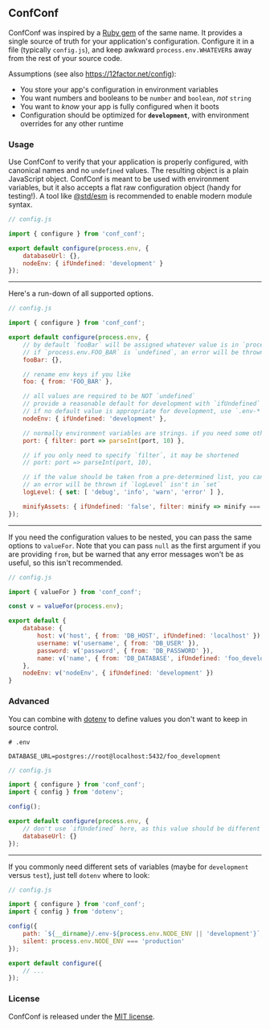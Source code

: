 ## ConfConf

ConfConf was inspired by a [Ruby gem](https://rubygems.org/gems/conf_conf) of the same name. It provides a single source of truth for your application's configuration. Configure it in a file (typically `config.js`), and keep awkward `process.env.WHATEVER`s away from the rest of your source code.

Assumptions (see also https://12factor.net/config):

* You store your app's configuration in environment variables
* You want numbers and booleans to be `number` and `boolean`, *not* `string`
* You want to *know* your app is fully configured when it boots
* Configuration should be optimized for **`development`**, with environment overrides for any other runtime


### Usage

Use ConfConf to verify that your application is properly configured, with canonical names and no `undefined` values. The resulting object is a plain JavaScript object. ConfConf is meant to be used with environment variables, but it also accepts a flat raw configuration object (handy for testing!). A tool like [@std/esm](https://www.npmjs.com/package/@std/esm) is recommended to enable modern module syntax.

```javascript
// config.js

import { configure } from 'conf_conf';

export default configure(process.env, {
	databaseUrl: {},
	nodeEnv: { ifUndefined: 'development' }
});
```

---

Here's a run-down of all supported options.

```javascript
// config.js

import { configure } from 'conf_conf';

export default configure(process.env, {
	// by default `fooBar` will be assigned whatever value is in `process.env.FOO_BAR`
	// if `process.env.FOO_BAR` is `undefined`, an error will be thrown
	fooBar: {},

	// rename env keys if you like
	foo: { from: 'FOO_BAR' },

	// all values are required to be NOT `undefined`
	// provide a reasonable default for development with `ifUndefined`
	// if no default value is appropriate for development, use `.env-*` files (see Advanced)
	nodeEnv: { ifUndefined: 'development' },

	// normally environment variables are strings. if you need some other type, use `filter`
	port: { filter: port => parseInt(port, 10) },

	// if you only need to specify `filter`, it may be shortened
	// port: port => parseInt(port, 10),

	// if the value should be taken from a pre-determined list, you can do that too
	// an error will be thrown if `logLevel` isn't in `set`
	logLevel: { set: [ 'debug', 'info', 'warn', 'error' ] },

	minifyAssets: { ifUndefined: 'false', filter: minify => minify === 'true' }
});
```

---

If you need the configuration values to be nested, you can pass the same options to `valueFor`. Note that you can pass `null` as the first argument if you are providing `from`, but be warned that any error messages won't be as useful, so this isn't recommended.

```javascript
// config.js

import { valueFor } from 'conf_conf';

const v = valueFor(process.env);

export default {
	database: {
		host: v('host', { from: 'DB_HOST', ifUndefined: 'localhost' }),
		username: v('username', { from: 'DB_USER' }),
		password: v('password', { from: 'DB_PASSWORD' }),
		name: v('name', { from: 'DB_DATABASE', ifUndefined: 'foo_development' }),
	},
	nodeEnv: v('nodeEnv', { ifUndefined: 'development' })
}
```


### Advanced

You can combine with [dotenv](https://www.npmjs.com/package/dotenv) to define values you don't want to keep in source control.

```
# .env

DATABASE_URL=postgres://root@localhost:5432/foo_development
```

```javascript
// config.js

import { configure } from 'conf_conf';
import { config } from 'dotenv';

config();

export default configure(process.env, {
	// don't use `ifUndefined` here, as this value should be different for each developer
	databaseUrl: {}
});
```

---

If you commonly need different sets of variables (maybe for `development` versus `test`), just tell `dotenv` where to look:

```javascript
// config.js

import { configure } from 'conf_conf';
import { config } from 'dotenv';

config({
	path: `${__dirname}/.env-${process.env.NODE_ENV || 'development'}`,
	silent: process.env.NODE_ENV === 'production'
});

export default configure({
	// ...
});
```

### License

ConfConf is released under the [MIT license](http://opensource.org/licenses/MIT).
